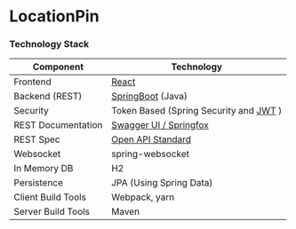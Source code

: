 # LocationPin


### Technology Stack
Component         | Technology
---               | ---
Frontend          | [React](https://reactjs.org/)
Backend (REST)    | [SpringBoot](https://projects.spring.io/spring-boot) (Java)
Security          | Token Based (Spring Security and [JWT](https://github.com/auth0/java-jwt) )
REST Documentation| [Swagger UI / Springfox](https://github.com/springfox/springfox)
REST Spec         | [Open API Standard](https://www.openapis.org/)
Websocket         | spring-websocket
In Memory DB      | H2 
Persistence       | JPA (Using Spring Data)
Client Build Tools| Webpack, yarn
Server Build Tools| Maven
